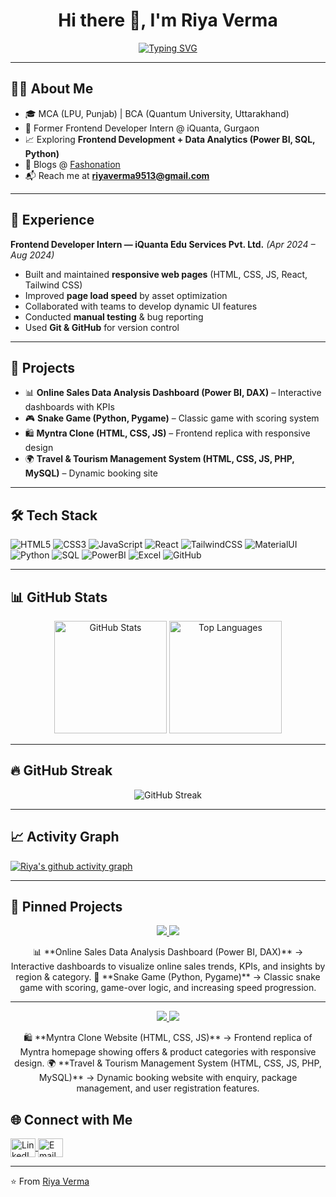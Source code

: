 
<!-- PROFILE HEADER -->
<h1 align="center">Hi there 👋, I'm Riya Verma</h1>

<p align="center">
  <a href="https://git.io/typing-svg">
    <img
      src="https://readme-typing-svg.herokuapp.com?font=Fira+Code&size=22&pause=1200&color=F75C7E&center=true&vCenter=true&width=900&lines=Frontend+Developer+%7C+Aspiring+Data+Analyst+%7C+Always+Learning+%F0%9F%9A%80"
      alt="Typing SVG"
    />
  </a>
</p>


---

## 👩‍💻 About Me  
- 🎓 MCA (LPU, Punjab) | BCA (Quantum University, Uttarakhand)  
- 💼 Former Frontend Developer Intern @ iQuanta, Gurgaon  
- 📈 Exploring **Frontend Development + Data Analytics (Power BI, SQL, Python)**  
- 📝 Blogs @ [Fashonation](https://fashonation.com/author/riya_verma/)  
- 📬 Reach me at **riyaverma9513@gmail.com**  

---

## 💼 Experience  
**Frontend Developer Intern — iQuanta Edu Services Pvt. Ltd.** *(Apr 2024 – Aug 2024)*  
- Built and maintained **responsive web pages** (HTML, CSS, JS, React, Tailwind CSS)  
- Improved **page load speed** by asset optimization  
- Collaborated with teams to develop dynamic UI features  
- Conducted **manual testing** & bug reporting  
- Used **Git & GitHub** for version control  

---

## 🚀 Projects  
- 📊 **Online Sales Data Analysis Dashboard (Power BI, DAX)** – Interactive dashboards with KPIs  
- 🎮 **Snake Game (Python, Pygame)** – Classic game with scoring system  
- 🛍️ **Myntra Clone (HTML, CSS, JS)** – Frontend replica with responsive design  
- 🌍 **Travel & Tourism Management System (HTML, CSS, JS, PHP, MySQL)** – Dynamic booking site  

---

## 🛠️ Tech Stack  
![HTML5](https://img.shields.io/badge/HTML5-E34F26?style=for-the-badge&logo=html5&logoColor=white)
![CSS3](https://img.shields.io/badge/CSS3-1572B6?style=for-the-badge&logo=css3&logoColor=white)
![JavaScript](https://img.shields.io/badge/JavaScript-F7DF1E?style=for-the-badge&logo=javascript&logoColor=black)
![React](https://img.shields.io/badge/React-20232A?style=for-the-badge&logo=react&logoColor=61DAFB)
![TailwindCSS](https://img.shields.io/badge/Tailwind_CSS-38B2AC?style=for-the-badge&logo=tailwind-css&logoColor=white)
![MaterialUI](https://img.shields.io/badge/MUI-007FFF?style=for-the-badge&logo=mui&logoColor=white)
![Python](https://img.shields.io/badge/Python-3776AB?style=for-the-badge&logo=python&logoColor=white)
![SQL](https://img.shields.io/badge/SQL-336791?style=for-the-badge&logo=postgresql&logoColor=white)
![PowerBI](https://img.shields.io/badge/Power_BI-F2C811?style=for-the-badge&logo=powerbi&logoColor=black)
![Excel](https://img.shields.io/badge/Excel-217346?style=for-the-badge&logo=microsoft-excel&logoColor=white)
![GitHub](https://img.shields.io/badge/GitHub-181717?style=for-the-badge&logo=github&logoColor=white)

---

## 📊 GitHub Stats  
<p align="center">
  <img src="https://github-readme-stats.vercel.app/api?username=riyaverma09&show_icons=true&theme=radical" alt="GitHub Stats" height="180" />
  <img src="https://github-readme-stats.vercel.app/api/top-langs/?username=riyaverma09&layout=compact&theme=tokyonight" alt="Top Languages" height="180" />
</p>

---

## 🔥 GitHub Streak  
<p align="center">
  <img src="https://github-readme-streak-stats.herokuapp.com/?user=riyaverma09&theme=highcontrast" alt="GitHub Streak" />
</p>

---

## 📈 Activity Graph  
[![Riya's github activity graph](https://github-readme-activity-graph.vercel.app/graph?username=riyaverma09&bg_color=0f2d3d&color=1cadfb&line=1cadfb&point=1cadfb&area=true&hide_border=true)](https://github.com/ashutosh00710/github-readme-activity-graph)

---
 ## 📌 Pinned Projects  

<p align="center">
  <a href="https://github.com/riyaverma09/Online-Sales-Data-Analysis-Report">
    <img src="https://github-readme-stats.vercel.app/api/pin/?username=riyaverma09&repo=Online-Sales-Data-Analysis-Report&theme=radical" />
  </a>
  <a href="https://github.com/riyaverma09/Snake_game">
    <img src="https://github-readme-stats.vercel.app/api/pin/?username=riyaverma09&repo=Snake_game&theme=radical" />
  </a>
</p>

<p align="center">
  📊 **Online Sales Data Analysis Dashboard (Power BI, DAX)** → Interactive dashboards to visualize online sales trends, KPIs, and insights by region & category.  
  🐍 **Snake Game (Python, Pygame)** → Classic snake game with scoring, game-over logic, and increasing speed progression.  
</p>

---

<p align="center">
  <a href="https://github.com/riyaverma09/Myntra-Clone">
    <img src="https://github-readme-stats.vercel.app/api/pin/?username=riyaverma09&repo=Myntra-Clone&theme=radical" />
  </a>
  <a href="https://github.com/riyaverma09/Travel-Tourism-System">
    <img src="https://github-readme-stats.vercel.app/api/pin/?username=riyaverma09&repo=Travel-Tourism-System&theme=radical" />
  </a>
</p>

<p align="center">
  🛍️ **Myntra Clone Website (HTML, CSS, JS)** → Frontend replica of Myntra homepage showing offers & product categories with responsive design.  
  🌍 **Travel & Tourism Management System (HTML, CSS, JS, PHP, MySQL)** → Dynamic booking website with enquiry, package management, and user registration features.  
</p>


## 🌐 Connect with Me  
<p align="left">
<a href="https://linkedin.com/in/riya-verma-761844250" target="blank">
  <img align="center" src="https://raw.githubusercontent.com/rahuldkjain/github-profile-readme-generator/master/src/images/icons/Social/linked-in-alt.svg" alt="LinkedIn" height="30" width="40" />
</a>
<a href="mailto:riyaverma9513@gmail.com">
  <img align="center" src="https://upload.wikimedia.org/wikipedia/commons/4/4e/Gmail_Icon.png" alt="Email" height="30" width="40" />
</a>
</p>

---

⭐️ From [Riya Verma](https://github.com/riyaverma09)
